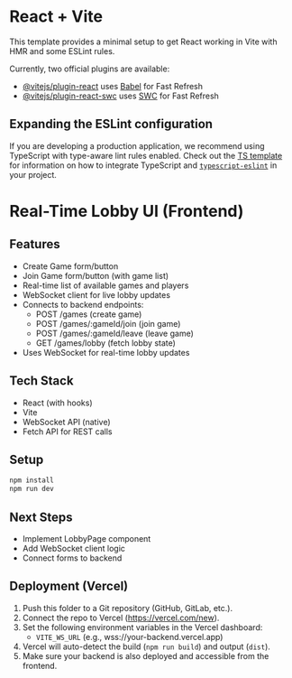# React + Vite

This template provides a minimal setup to get React working in Vite with HMR and some ESLint rules.

Currently, two official plugins are available:

- [@vitejs/plugin-react](https://github.com/vitejs/vite-plugin-react/blob/main/packages/plugin-react) uses [Babel](https://babeljs.io/) for Fast Refresh
- [@vitejs/plugin-react-swc](https://github.com/vitejs/vite-plugin-react/blob/main/packages/plugin-react-swc) uses [SWC](https://swc.rs/) for Fast Refresh

## Expanding the ESLint configuration

If you are developing a production application, we recommend using TypeScript with type-aware lint rules enabled. Check out the [TS template](https://github.com/vitejs/vite/tree/main/packages/create-vite/template-react-ts) for information on how to integrate TypeScript and [`typescript-eslint`](https://typescript-eslint.io) in your project.

# Real-Time Lobby UI (Frontend)

## Features
- Create Game form/button
- Join Game form/button (with game list)
- Real-time list of available games and players
- WebSocket client for live lobby updates
- Connects to backend endpoints:
  - POST /games (create game)
  - POST /games/:gameId/join (join game)
  - POST /games/:gameId/leave (leave game)
  - GET /games/lobby (fetch lobby state)
- Uses WebSocket for real-time lobby updates

## Tech Stack
- React (with hooks)
- Vite
- WebSocket API (native)
- Fetch API for REST calls

## Setup
```sh
npm install
npm run dev
```

## Next Steps
- Implement LobbyPage component
- Add WebSocket client logic
- Connect forms to backend

## Deployment (Vercel)
1. Push this folder to a Git repository (GitHub, GitLab, etc.).
2. Connect the repo to Vercel (https://vercel.com/new).
3. Set the following environment variables in the Vercel dashboard:
   - `VITE_WS_URL` (e.g., wss://your-backend.vercel.app)
4. Vercel will auto-detect the build (`npm run build`) and output (`dist`).
5. Make sure your backend is also deployed and accessible from the frontend.
